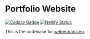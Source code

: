 # Portfolio Website

[![Codacy Badge](https://api.codacy.com/project/badge/Grade/f47af18263b34ef9b845fe2ba57c36e1)](https://app.codacy.com/gh/webermarci/webermarcieu?utm_source=github.com&utm_medium=referral&utm_content=webermarci/webermarcieu&utm_campaign=Badge_Grade)
[![Netlify Status](https://api.netlify.com/api/v1/badges/746c8488-ed35-4cad-8117-b28e27bec655/deploy-status)](https://app.netlify.com/sites/webermarci/deploys)

This is the codebase for [webermarci.eu](https://www.webermarci.eu).
